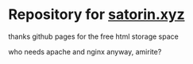 # Repository for [satorin.xyz](https://satorin.xyz)
thanks github pages for the free html storage space

who needs apache and nginx anyway, amirite?
